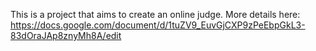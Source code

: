 This is a project that aims to create an online judge.
More details here:
https://docs.google.com/document/d/1tuZV9_EuvGjCXP9zPeEbpGkL3-83dOraJAp8znyMh8A/edit